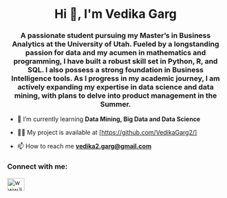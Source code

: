 <h1 align="center">Hi 👋, I'm Vedika Garg</h1>
<h3 align="center">A passionate student pursuing my Master’s in Business Analytics at the University of Utah. Fueled by a longstanding passion for data and my acumen in mathematics and programming, I have built a robust skill set in Python, R, and SQL. I also possess a strong foundation in Business Intelligence tools. As I progress in my academic journey, I am actively expanding my expertise in data science and data mining, with plans to delve into product management in the Summer.</h3>

- 🌱 I’m currently learning **Data Mining, Big Data and Data Science**

- 👨‍💻 My project is available at [https://github.com/VedikaGarg2/]

- 📫 How to reach me **vedika2.garg@gmail.com**

<h3 align="left">Connect with me:</h3>
<p align="left">
<a href="https://linkedin.com/in/www.linkedin.com/in/vedika-garg999" target="blank"><img align="center" src="https://raw.githubusercontent.com/rahuldkjain/github-profile-readme-generator/master/src/images/icons/Social/linked-in-alt.svg" alt="www.linkedin.com/in/vedika-garg999" height="30" width="40" /></a>
</p>
